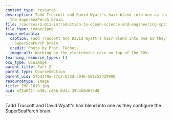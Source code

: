 ```yaml
---
content_type: resource
description: Tadd Truscott and David Wyatt's hair blend into one as they configure
  the SuperSeaPerch brain.
file: /courses/2-011-introduction-to-ocean-science-and-engineering-spring-2006/e25a621fb38cc88b0d3a39d4b9d635d8_IMG_1619.jpg
file_type: image/jpeg
image_metadata:
  caption: Tadd Truscott and David Wyatt's hair blend into one as they configure the
    SuperSeaPerch brain.
  credit: Photo by Prof. Techet.
  image-alt: Working on the electronics case on top of the ROV.
learning_resource_types: []
ocw_type: OCWImage
parent_title: Part 2
parent_type: CourseSection
parent_uid: 57bd3f9a-77c2-b33d-c046-501c52429998
resourcetype: Image
title: IMG_1619.jpg
uid: e25a621f-b38c-c88b-0d3a-39d4b9d635d8
---
```

Tadd Truscott and David Wyatt's hair blend into one as they configure the SuperSeaPerch brain.

